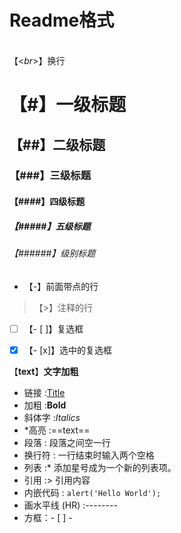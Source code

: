 # Readme格式
<br>【<*br*>】换行<br>
# 【#】一级标题
## 【##】二级标题
### 【###】三级标题
#### 【####】四级标题
##### 【#####】五级标题
###### 【######】级别标题


- 【-】前面带点的行


> 【>】注释的行


- [ ] 【- [ ]】复选框


- [x] 【- [x]】选中的复选框

【**text**】**文字加粗**

- 链接 :[Title](URL)
- 加粗 :**Bold**
- 斜体字 :*Italics*
- *高亮 :==text==
- 段落 : 段落之间空一行
- 换行符 : 一行结束时输入两个空格
- 列表 :* 添加星号成为一个新的列表项。
- 引用 :> 引用内容
- 内嵌代码 : `alert('Hello World');`
- 画水平线 (HR) :--------
- 方框：- [ ] -
